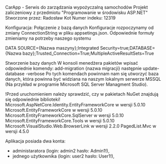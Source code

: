 CarApp - Serwis do zarządzania wypożyczalną samochodów
Projekt zaliczeniowy z przedmiotu "Programowanie w środowisku ASP.NET"
Stworzone przez: Radosław Kot
Numer indeku: 12319

Konfiguracja:
Połączenie z bazą danych
Konfiguracje rozpoczynamy od zmiany ConnectionString w pliku appsetings.json.
Odpowiednie formuły zmieniamy na potrzeby naszego systemu

DATA SOURCE={Nazwa maszyny};Integrated Security=true;DATABASE={Nazwa bazy};Trusted_Connection=True;MultipleActiveResultSets=True

Stworzenie bazy danych
W konsoli menedżera pakietów wpisać odpowiednie komendy:
add-migration {nazwa migracji}
następnie
update-database -verbose
Po tych komendach powinnam nam się utworzyć baza danych, która powinna być widziana na naszym lokalnym serwerze MSSQL (Na przykład w programie Microsoft SQL Server Managment Studio).

!Przed uruchomieniem należy sprawdzić, czy w pakietach NuGet znajdują się odpowiednie biblioteki!
Microsoft.AspNetCore.Identity.EntityFrameworkCore w wersji 5.0.10
Microsoft.EntityFrameworkCore w wersji 5.0.10
Microsoft.EntityFrameworkCore.SqlServer w wersji 5.0.10
Microsoft.EntityFrameworkCore.Tools w wersji 5.0.10
Microsoft.VisualStudio.Web.BrowserLink w wersji 2.2.0
PagedList.Mvc w wersji 4.5.0

Aplikacja posiada dwa konta:
- administaratora (login: admin2 hasło: Admin1!),
- jednego użytkownika (login: user2 hasło: User1!),
